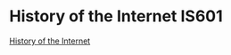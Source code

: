 # History of the Internet IS601

[History of the Internet](http://history808.eastus.azurecontainer.io)